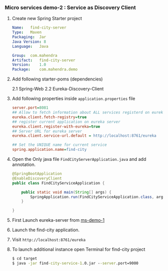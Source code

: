 ### Micro services demo-2 : Service as Discovery Client

1.  Create new Spring Starter project 

    ```yaml
    Name:   find-city-server
    Type:   Maven
    Packaging:  Jar
    Java Version: 8
    Language:   Java

    Group:  com.mahendra
    Artifact:   find-city-server
    Version:    1.0
    Package:    com.mahendra.demo
    ```

2.  Add following starter-poms (dependencies)

    2.1     Spring-Web
    2.2     Eureka-Discovery-Client    

3.  Add following properties inside `application.properties` file

    ```ini
    server.port=8081
    ## Allow to fetch information about ALL services registerd on eureka
    eureka.client.fetch-registry=true
    ## register current application on eureka server
    eureka.client.register-with-eureka=true
    ## Server URL for eureka server
    eureka.client.service-url.default = http://localhost:8761/eureka

    ## Set the UNIQUE name for current service
    spring.application.name=find-city
    ```

4.  Open the Only java file `FindCityServerApplication.java` and add annotation.

    ```java
    @SpringBootApplication
    @EnableDiscoveryClient
    public class FindCityServiceApplication {

        public static void main(String[] args) {
            SpringApplication.run(FindCityServiceApplication.class, args);
        }

    }
    ```

5.  First Launch eureka-server from [ms-demo-1](./ms-demo-1.md)

6.  Launch the find-city application.

7.  Visit `http://localhost:8761/eureka`

8.  To launch additional instance open Terminal for find-city project

    ```cmd
    $ cd target
    $ java -jar find-city-service-1.0.jar --server.port=9000
    ```